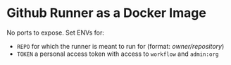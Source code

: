 # Github Runner as a Docker Image

No ports to expose. Set ENVs for:
- `REPO` for which the runner is meant to run for (format: _owner/repository_)
- `TOKEN` a personal access token with access to `workflow` and `admin:org`
